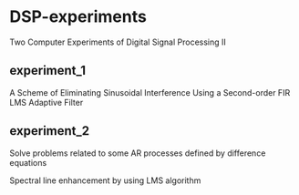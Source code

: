 # DSP-experiments
Two Computer Experiments of Digital Signal Processing II

## experiment_1
A Scheme of Eliminating Sinusoidal Interference Using a Second-order FIR LMS Adaptive Filter

## experiment_2
Solve problems related to some AR processes defined by difference equations 

Spectral line enhancement by using LMS algorithm
